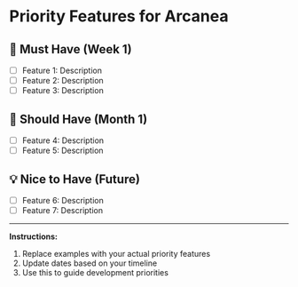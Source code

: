 # Priority Features for Arcanea

## 🎯 Must Have (Week 1)
- [ ] Feature 1: Description
- [ ] Feature 2: Description
- [ ] Feature 3: Description

## 🚀 Should Have (Month 1)
- [ ] Feature 4: Description
- [ ] Feature 5: Description

## 💡 Nice to Have (Future)
- [ ] Feature 6: Description
- [ ] Feature 7: Description

---
**Instructions:**
1. Replace examples with your actual priority features
2. Update dates based on your timeline
3. Use this to guide development priorities